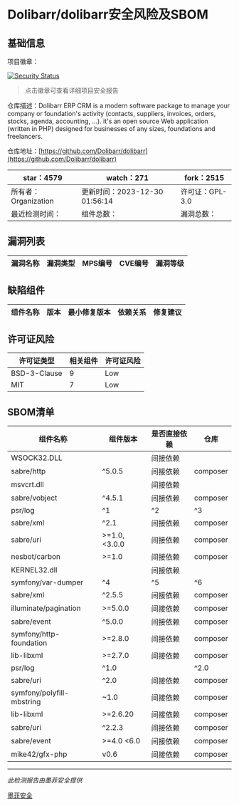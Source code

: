 # Dolibarr/dolibarr安全风险及SBOM

## 基础信息

项目徽章：

[![Security Status](https://www.murphysec.com/platform3/v31/badge/1740816900269527040.svg)](https://www.murphysec.com/console/report/1692966901520420864/1740816900269527040)

> 点击徽章可查看详细项目安全报告

仓库描述：Dolibarr ERP CRM is a modern software package to manage your company or foundation's activity (contacts, suppliers, invoices, orders, stocks, agenda, accounting, ...). it's an open source Web application (written in PHP) designed for businesses of any sizes, foundations and freelancers.

仓库地址：[https://github.com/Dolibarr/dolibarr](https://github.com/Dolibarr/dolibarr)

| star：4579 | watch：271 | fork：2515 |
| ----------- | -------------- | ------------ |
| 所有者：Organization | 更新时间：2023-12-30 01:56:14 | 许可证：GPL-3.0 |
| 最近检测时间： | 组件总数： | 漏洞总数： |




## 漏洞列表

| 漏洞名称 | 漏洞类型 | MPS编号 | CVE编号 | 漏洞等级 |
| ------- | ------ | ------- | ------ | ----- |





## 缺陷组件

| 组件名称 | 版本 | 最小修复版本 | 依赖关系 | 修复建议 |
| -------- | ---- | ------------ | -------- | -------- |





## 许可证风险

| 许可证类型 | 相关组件 | 许可证风险 |
| ---------- | -------- | ---------- |
|BSD-3-Clause|9|Low|
|MIT|7|Low|




## SBOM清单

| 组件名称 | 组件版本 | 是否直接依赖 | 仓库 |
| -------- | -------- | ------------ | ---- |
|WSOCK32.DLL||间接依赖||
|sabre/http|^5.0.5|间接依赖|composer|
|msvcrt.dll||间接依赖||
|sabre/vobject|^4.5.1|间接依赖|composer|
|psr/log|^1|^2|^3|间接依赖|composer|
|sabre/xml|^2.1|间接依赖|composer|
|sabre/uri|>=1.0,<3.0.0|间接依赖|composer|
|nesbot/carbon|>=1.0|间接依赖|composer|
|KERNEL32.dll||间接依赖||
|symfony/var-dumper|^4|^5|^6|间接依赖|composer|
|sabre/xml|^2.5.5|间接依赖|composer|
|illuminate/pagination|>=5.0.0|间接依赖|composer|
|sabre/event|^5.0.0|间接依赖|composer|
|symfony/http-foundation|>=2.8.0|间接依赖|composer|
|lib-libxml|>=2.7.0|间接依赖|composer|
|psr/log|^1.0 || ^2.0 || ^3.0|间接依赖|composer|
|sabre/uri|^2.0|间接依赖|composer|
|symfony/polyfill-mbstring|~1.0|间接依赖|composer|
|lib-libxml|>=2.6.20|间接依赖|composer|
|sabre/uri|^2.2.3|间接依赖|composer|
|sabre/event|>=4.0 <6.0|间接依赖|composer|
|mike42/gfx-php|v0.6|间接依赖|composer|


------

*此检测报告由墨菲安全提供*

[墨菲安全](www.murphysec.com)